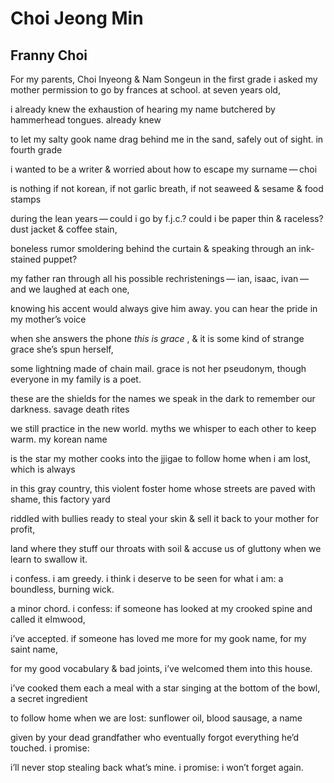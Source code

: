 # Choi Jeong Min
## Franny Choi
For my parents, Choi Inyeong & Nam Songeun
in the first grade i asked my mother permission
to go by frances at school. at seven years old,

i already knew the exhaustion of hearing my name
butchered by hammerhead tongues. already knew

to let my salty gook name drag behind me
in the sand, safely out of sight. in fourth grade

i wanted to be a writer & worried
about how to escape my surname — choi

is nothing if not korean, if not garlic breath,
if not seaweed & sesame & food stamps

during the lean years — could i go by f.j.c.? could i be
paper thin & raceless? dust jacket & coffee stain,

boneless rumor smoldering behind the curtain
& speaking through an ink-stained puppet?

my father ran through all his possible rechristenings —
ian, isaac, ivan — and we laughed at each one,

knowing his accent would always give him away.
you can hear the pride in my mother’s voice

when she answers the phone _this is grace_ , & it is
some kind of strange grace she’s spun herself,

some lightning made of chain mail. grace is not
her pseudonym, though everyone in my family is a poet.

these are the shields for the names we speak in the dark
to remember our darkness. savage death rites

we still practice in the new world. myths we whisper
to each other to keep warm. my korean name

is the star my mother cooks into the jjigae
to follow home when i am lost, which is always

in this gray country, this violent foster home
whose streets are paved with shame, this factory yard

riddled with bullies ready to steal your skin
& sell it back to your mother for profit,

land where they stuff our throats with soil
& accuse us of gluttony when we learn to swallow it.

i confess. i am greedy. i think i deserve to be seen
for what i am: a boundless, burning wick.

a minor chord. i confess: if someone has looked
at my crooked spine and called it elmwood,

i’ve accepted. if someone has loved me more
for my gook name, for my saint name,

for my good vocabulary & bad joints,
i’ve welcomed them into this house.

i’ve cooked them each a meal with a star singing
at the bottom of the bowl, a secret ingredient

to follow home when we are lost:
sunflower oil, blood sausage, a name

given by your dead grandfather who eventually
forgot everything he’d touched. i promise:

i’ll never stop stealing back what’s mine.
i promise: i won’t forget again.